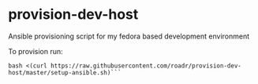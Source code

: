 # provision-dev-host
Ansible provisioning script for my fedora based development environment

To provision run:
```
bash <(curl https://raw.githubusercontent.com/roadr/provision-dev-host/master/setup-ansible.sh)```
